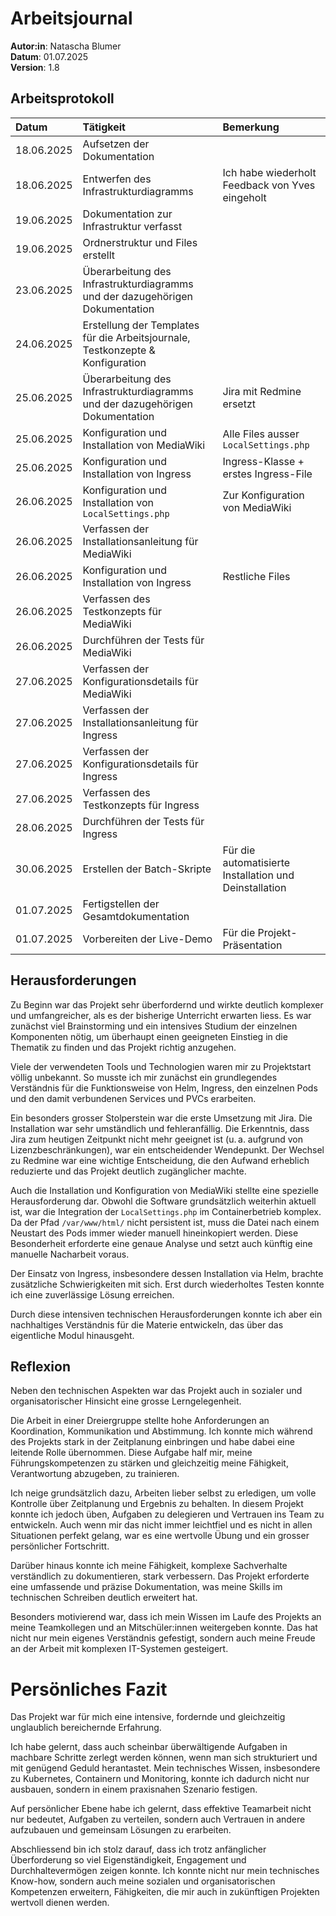 # Arbeitsjournal
**Autor:in**: Natascha Blumer  
**Datum**: 01.07.2025    
**Version**: 1.8  

## Arbeitsprotokoll
| Datum | Tätigkeit | Bemerkung |
| :-- | :-- | :-- |
| 18.06.2025 | Aufsetzen der Dokumentation |  |
| 18.06.2025 | Entwerfen des Infrastrukturdiagramms | Ich habe wiederholt Feedback von Yves eingeholt |
| 19.06.2025 | Dokumentation zur Infrastruktur verfasst |  |
| 19.06.2025 | Ordnerstruktur und Files erstellt |  |
| 23.06.2025 | Überarbeitung des Infrastrukturdiagramms und der dazugehörigen Dokumentation |  |
| 24.06.2025 | Erstellung der Templates für die Arbeitsjournale, Testkonzepte & Konfiguration |  |
| 25.06.2025 | Überarbeitung des Infrastrukturdiagramms und der dazugehörigen Dokumentation | Jira mit Redmine ersetzt |
| 25.06.2025 | Konfiguration und Installation von MediaWiki | Alle Files ausser `LocalSettings.php` |
| 25.06.2025 | Konfiguration und Installation von Ingress | Ingress-Klasse + erstes Ingress-File |
| 26.06.2025 | Konfiguration und Installation von `LocalSettings.php` | Zur Konfiguration von MediaWiki |
| 26.06.2025 | Verfassen der Installationsanleitung für MediaWiki |  |
| 26.06.2025 | Konfiguration und Installation von Ingress | Restliche Files |
| 26.06.2025 | Verfassen des Testkonzepts für MediaWiki |  |
| 26.06.2025 | Durchführen der Tests für MediaWiki |  |
| 27.06.2025 | Verfassen der Konfigurationsdetails für MediaWiki |  |
| 27.06.2025 | Verfassen der Installationsanleitung für Ingress |  |
| 27.06.2025 | Verfassen der Konfigurationsdetails für Ingress |  |
| 27.06.2025 | Verfassen des Testkonzepts für Ingress |  |
| 28.06.2025 | Durchführen der Tests für Ingress |  |
| 30.06.2025 | Erstellen der Batch-Skripte | Für die automatisierte Installation und Deinstallation |
| 01.07.2025 | Fertigstellen der Gesamtdokumentation |  |
| 01.07.2025 | Vorbereiten der Live-Demo | Für die Projekt-Präsentation |

## Herausforderungen
Zu Beginn war das Projekt sehr überfordernd und wirkte deutlich komplexer und umfangreicher, als es der bisherige Unterricht erwarten liess. Es war zunächst viel Brainstorming und ein intensives Studium der einzelnen Komponenten nötig, um überhaupt einen geeigneten Einstieg in die Thematik zu finden und das Projekt richtig anzugehen.

Viele der verwendeten Tools und Technologien waren mir zu Projektstart völlig unbekannt. So musste ich mir zunächst ein grundlegendes Verständnis für die Funktionsweise von Helm, Ingress, den einzelnen Pods und den damit verbundenen Services und PVCs erarbeiten.

Ein besonders grosser Stolperstein war die erste Umsetzung mit Jira. Die Installation war sehr umständlich und fehleranfällig. Die Erkenntnis, dass Jira zum heutigen Zeitpunkt nicht mehr geeignet ist (u. a. aufgrund von Lizenzbeschränkungen), war ein entscheidender Wendepunkt. Der Wechsel zu Redmine war eine wichtige Entscheidung, die den Aufwand erheblich reduzierte und das Projekt deutlich zugänglicher machte.

Auch die Installation und Konfiguration von MediaWiki stellte eine spezielle Herausforderung dar. Obwohl die Software grundsätzlich weiterhin aktuell ist, war die Integration der `LocalSettings.php` im Containerbetrieb komplex. Da der Pfad `/var/www/html/` nicht persistent ist, muss die Datei nach einem Neustart des Pods immer wieder manuell hineinkopiert werden. Diese Besonderheit erforderte eine genaue Analyse und setzt auch künftig eine manuelle Nacharbeit voraus.

Der Einsatz von Ingress, insbesondere dessen Installation via Helm, brachte zusätzliche Schwierigkeiten mit sich. Erst durch wiederholtes Testen konnte ich eine zuverlässige Lösung erreichen.

Durch diese intensiven technischen Herausforderungen konnte ich aber ein nachhaltiges Verständnis für die Materie entwickeln, das über das eigentliche Modul hinausgeht.

## Reflexion
Neben den technischen Aspekten war das Projekt auch in sozialer und organisatorischer Hinsicht eine grosse Lerngelegenheit.

Die Arbeit in einer Dreiergruppe stellte hohe Anforderungen an Koordination, Kommunikation und Abstimmung. Ich konnte mich während des Projekts stark in der Zeitplanung einbringen und habe dabei eine leitende Rolle übernommen. Diese Aufgabe half mir, meine Führungskompetenzen zu stärken und gleichzeitig meine Fähigkeit, Verantwortung abzugeben, zu trainieren.

Ich neige grundsätzlich dazu, Arbeiten lieber selbst zu erledigen, um volle Kontrolle über Zeitplanung und Ergebnis zu behalten. In diesem Projekt konnte ich jedoch üben, Aufgaben zu delegieren und Vertrauen ins Team zu entwickeln. Auch wenn mir das nicht immer leichtfiel und es nicht in allen Situationen perfekt gelang, war es eine wertvolle Übung und ein grosser persönlicher Fortschritt.

Darüber hinaus konnte ich meine Fähigkeit, komplexe Sachverhalte verständlich zu dokumentieren, stark verbessern. Das Projekt erforderte eine umfassende und präzise Dokumentation, was meine Skills im technischen Schreiben deutlich erweitert hat.

Besonders motivierend war, dass ich mein Wissen im Laufe des Projekts an meine Teamkollegen und an Mitschüler:innen weitergeben konnte. Das hat nicht nur mein eigenes Verständnis gefestigt, sondern auch meine Freude an der Arbeit mit komplexen IT-Systemen gesteigert.

# Persönliches Fazit
Das Projekt war für mich eine intensive, fordernde und gleichzeitig unglaublich bereichernde Erfahrung.

Ich habe gelernt, dass auch scheinbar überwältigende Aufgaben in machbare Schritte zerlegt werden können, wenn man sich strukturiert und mit genügend Geduld herantastet. Mein technisches Wissen, insbesondere zu Kubernetes, Containern und Monitoring, konnte ich dadurch nicht nur ausbauen, sondern in einem praxisnahen Szenario festigen.

Auf persönlicher Ebene habe ich gelernt, dass effektive Teamarbeit nicht nur bedeutet, Aufgaben zu verteilen, sondern auch Vertrauen in andere aufzubauen und gemeinsam Lösungen zu erarbeiten.

Abschliessend bin ich stolz darauf, dass ich trotz anfänglicher Überforderung so viel Eigenständigkeit, Engagement und Durchhaltevermögen zeigen konnte. Ich konnte nicht nur mein technisches Know-how, sondern auch meine sozialen und organisatorischen Kompetenzen erweitern, Fähigkeiten, die mir auch in zukünftigen Projekten wertvoll dienen werden.
